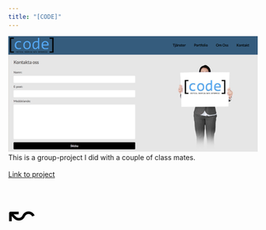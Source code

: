 ```yaml
---
title: "[CODE]"
---
```


<img src="../img/code.png">
<br>
This is a group-project I did with a couple of class mates.<br><br>
<a href="https://lidmyr93.github.io/Projekt-1/Webbsida/" target="_blank">Link to project</a>
<br><br>

<a href="/work" style="color: black; font-size: 4rem; text-decoration: none;">&#8604;</a>


